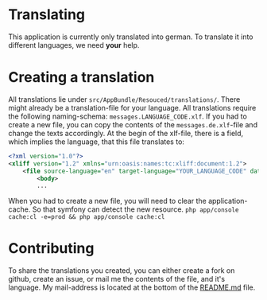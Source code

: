 Translating
===========

This application is currently only translated into german. To translate it into different languages, we need **your** help.


# Creating a translation

All translations lie under `src/AppBundle/Resouced/translations/`.
There might already be a translation-file for your language. All translations require the following naming-schema: `messages.LANGUAGE_CODE.xlf`.
If you had to create a new file, you can copy the contents of the `messages.de.xlf`-file and change the texts accordingly.
At the begin of the xlf-file, there is a field, which implies the language, that this file translates to:
```xml
<?xml version="1.0"?>
<xliff version="1.2" xmlns="urn:oasis:names:tc:xliff:document:1.2">
    <file source-language="en" target-language="YOUR_LANGUAGE_CODE" datatype="plaintext" original="file.ext">
        <body>
        ...
```
When you had to create a new file, you will need to clear the application-cache. So that symfony can detect the new resource. `php app/console cache:cl -e=prod && php app/console cache:cl`


# Contributing

To share the translations you created, you can either create a fork on github, create an issue, or mail me the contents of the file, and it's language.
My mail-address is located at the bottom of the [README.md](/README.md) file.
